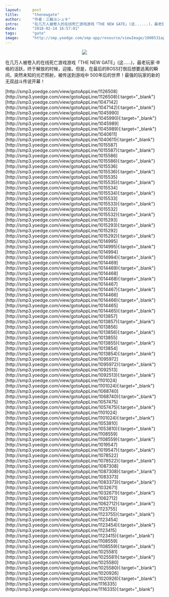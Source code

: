 ```yaml
---
layout:     post
title:      "thenewgate"
author:     "作者：三輪ヨシュキ"
intro:      "在几万人被卷入的在线死亡游戏游戏「THE NEW GATE」(这......)，最老玩家·辛格的活跃，终于解放的时候，迎接。但是，在最后的BOSS打倒后想要逃离的瞬间，突然未知的光芒照射，被传送到游戏中 500年后的世界！最强的玩家的新的无双战斗传说开幕！"
date:       "2018-02-14 16:57:01"
tags:       "gate"
image:      "http://smp.yoedge.com/smp-app/resource/viewImage/1000531appline.png"
---
```

<div style="text-align: center">
<p><img src="http://smp.yoedge.com/smp-app/resource/viewImage/1000531appline.png"/></p>
</div>
<p class="post-meta">
<span>在几万人被卷入的在线死亡游戏游戏「THE NEW GATE」(这......)，最老玩家·辛格的活跃，终于解放的时候，迎接。但是，在最后的BOSS打倒后想要逃离的瞬间，突然未知的光芒照射，被传送到游戏中 500年后的世界！最强的玩家的新的无双战斗传说开幕！</span>
</p>
[http://smp3.yoedge.com/view/gotoAppLine/1126508](http://smp3.yoedge.com/view/gotoAppLine/1126508){:target="_blank"}
[http://smp3.yoedge.com/view/gotoAppLine/1047142](http://smp3.yoedge.com/view/gotoAppLine/1047142){:target="_blank"}
[http://smp3.yoedge.com/view/gotoAppLine/1045990](http://smp3.yoedge.com/view/gotoAppLine/1045990){:target="_blank"}
[http://smp3.yoedge.com/view/gotoAppLine/1045989](http://smp3.yoedge.com/view/gotoAppLine/1045989){:target="_blank"}
[http://smp3.yoedge.com/view/gotoAppLine/1040611](http://smp3.yoedge.com/view/gotoAppLine/1040611){:target="_blank"}
[http://smp3.yoedge.com/view/gotoAppLine/1015587](http://smp3.yoedge.com/view/gotoAppLine/1015587){:target="_blank"}
[http://smp3.yoedge.com/view/gotoAppLine/1015586](http://smp3.yoedge.com/view/gotoAppLine/1015586){:target="_blank"}
[http://smp3.yoedge.com/view/gotoAppLine/1015536](http://smp3.yoedge.com/view/gotoAppLine/1015536){:target="_blank"}
[http://smp3.yoedge.com/view/gotoAppLine/1015535](http://smp3.yoedge.com/view/gotoAppLine/1015535){:target="_blank"}
[http://smp3.yoedge.com/view/gotoAppLine/1015534](http://smp3.yoedge.com/view/gotoAppLine/1015534){:target="_blank"}
[http://smp3.yoedge.com/view/gotoAppLine/1015533](http://smp3.yoedge.com/view/gotoAppLine/1015533){:target="_blank"}
[http://smp3.yoedge.com/view/gotoAppLine/1015532](http://smp3.yoedge.com/view/gotoAppLine/1015532){:target="_blank"}
[http://smp3.yoedge.com/view/gotoAppLine/1015293](http://smp3.yoedge.com/view/gotoAppLine/1015293){:target="_blank"}
[http://smp3.yoedge.com/view/gotoAppLine/1015292](http://smp3.yoedge.com/view/gotoAppLine/1015292){:target="_blank"}
[http://smp3.yoedge.com/view/gotoAppLine/1014995](http://smp3.yoedge.com/view/gotoAppLine/1014995){:target="_blank"}
[http://smp3.yoedge.com/view/gotoAppLine/1014994](http://smp3.yoedge.com/view/gotoAppLine/1014994){:target="_blank"}
[http://smp3.yoedge.com/view/gotoAppLine/1014469](http://smp3.yoedge.com/view/gotoAppLine/1014469){:target="_blank"}
[http://smp3.yoedge.com/view/gotoAppLine/1014468](http://smp3.yoedge.com/view/gotoAppLine/1014468){:target="_blank"}
[http://smp3.yoedge.com/view/gotoAppLine/1014467](http://smp3.yoedge.com/view/gotoAppLine/1014467){:target="_blank"}
[http://smp3.yoedge.com/view/gotoAppLine/1014466](http://smp3.yoedge.com/view/gotoAppLine/1014466){:target="_blank"}
[http://smp3.yoedge.com/view/gotoAppLine/1014465](http://smp3.yoedge.com/view/gotoAppLine/1014465){:target="_blank"}
[http://smp3.yoedge.com/view/gotoAppLine/1013857](http://smp3.yoedge.com/view/gotoAppLine/1013857){:target="_blank"}
[http://smp3.yoedge.com/view/gotoAppLine/1013856](http://smp3.yoedge.com/view/gotoAppLine/1013856){:target="_blank"}
[http://smp3.yoedge.com/view/gotoAppLine/1013855](http://smp3.yoedge.com/view/gotoAppLine/1013855){:target="_blank"}
[http://smp3.yoedge.com/view/gotoAppLine/1013854](http://smp3.yoedge.com/view/gotoAppLine/1013854){:target="_blank"}
[http://smp3.yoedge.com/view/gotoAppLine/1095972](http://smp3.yoedge.com/view/gotoAppLine/1095972){:target="_blank"}
[http://smp3.yoedge.com/view/gotoAppLine/1092513](http://smp3.yoedge.com/view/gotoAppLine/1092513){:target="_blank"}
[http://smp3.yoedge.com/view/gotoAppLine/1101024](http://smp3.yoedge.com/view/gotoAppLine/1101024){:target="_blank"}
[http://smp3.yoedge.com/view/gotoAppLine/1068740](http://smp3.yoedge.com/view/gotoAppLine/1068740){:target="_blank"}
[http://smp3.yoedge.com/view/gotoAppLine/1057475](http://smp3.yoedge.com/view/gotoAppLine/1057475){:target="_blank"}
[http://smp3.yoedge.com/view/gotoAppLine/1101024](http://smp3.yoedge.com/view/gotoAppLine/1101024){:target="_blank"}
[http://smp3.yoedge.com/view/gotoAppLine/1053810](http://smp3.yoedge.com/view/gotoAppLine/1053810){:target="_blank"}
[http://smp3.yoedge.com/view/gotoAppLine/1108559](http://smp3.yoedge.com/view/gotoAppLine/1108559){:target="_blank"}
[http://smp3.yoedge.com/view/gotoAppLine/1019547](http://smp3.yoedge.com/view/gotoAppLine/1019547){:target="_blank"}
[http://smp3.yoedge.com/view/gotoAppLine/1078522](http://smp3.yoedge.com/view/gotoAppLine/1078522){:target="_blank"}
[http://smp3.yoedge.com/view/gotoAppLine/1087308](http://smp3.yoedge.com/view/gotoAppLine/1087308){:target="_blank"}
[http://smp3.yoedge.com/view/gotoAppLine/1083373](http://smp3.yoedge.com/view/gotoAppLine/1083373){:target="_blank"}
[http://smp3.yoedge.com/view/gotoAppLine/1032671](http://smp3.yoedge.com/view/gotoAppLine/1032671){:target="_blank"}
[http://smp3.yoedge.com/view/gotoAppLine/1062712](http://smp3.yoedge.com/view/gotoAppLine/1062712){:target="_blank"}
[http://smp3.yoedge.com/view/gotoAppLine/1123755](http://smp3.yoedge.com/view/gotoAppLine/1123755){:target="_blank"}
[http://smp3.yoedge.com/view/gotoAppLine/1123454](http://smp3.yoedge.com/view/gotoAppLine/1123454){:target="_blank"}
[http://smp3.yoedge.com/view/gotoAppLine/1123415](http://smp3.yoedge.com/view/gotoAppLine/1123415){:target="_blank"}
[http://smp3.yoedge.com/view/gotoAppLine/1108559](http://smp3.yoedge.com/view/gotoAppLine/1108559){:target="_blank"}
[http://smp3.yoedge.com/view/gotoAppLine/1025581](http://smp3.yoedge.com/view/gotoAppLine/1025581){:target="_blank"}
[http://smp3.yoedge.com/view/gotoAppLine/1025580](http://smp3.yoedge.com/view/gotoAppLine/1025580){:target="_blank"}
[http://smp3.yoedge.com/view/gotoAppLine/1020926](http://smp3.yoedge.com/view/gotoAppLine/1020926){:target="_blank"}
[http://smp3.yoedge.com/view/gotoAppLine/1116335](http://smp3.yoedge.com/view/gotoAppLine/1116335){:target="_blank"}


